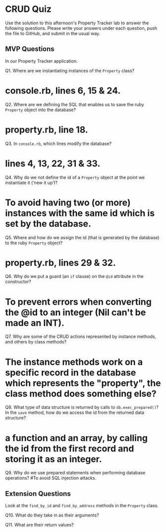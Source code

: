 # CRUD Quiz

Use the solution to this afternoon's Property Tracker lab to answer the following questions. Please write your answers under each question, push the file to GitHub, and submit in the usual way.

## MVP Questions

In our Property Tracker application:

Q1. Where are we instantiating instances of the `Property` class?
# console.rb, lines 6, 15 & 24.

Q2. Where are we defining the SQL that enables us to save the ruby `Property` object into the database?
# property.rb, line 18.

Q3. In `console.rb`, which lines modify the database?
# lines 4, 13, 22, 31 & 33.

Q4. Why do we not define the id of a `Property` object at the point we instantiate it (‘new it up’)?
# To avoid having two (or more) instances with the same id which is set by the database.

Q5. Where and how do we assign the id (that is generated by the database) to the ruby `Property` object?
# property.rb, lines 29 & 32.

Q6. Why do we put a guard (an `if` clause) on the `@id` attribute in the constructor?
# To prevent errors when converting the @id to an integer (Nil can't be made an INT).

Q7. Why are some of the CRUD actions represented by instance methods, and others by class methods?
# The instance methods work on a specific record in the database which represents the "property", the class method does something else? 

Q8. What type of data structure is returned by calls to `db.exec_prepared()`? In the `save` method, how do we access the id from the returned data structure?
# a function and an array, by calling the id from the first record and storing it as an integer.

Q9. Why do we use prepared statements when performing database operations?
#To avoid SQL injection attacks.

## Extension Questions

Look at the `find_by_id` and `find_by_address` methods in the `Property` class.

Q10. What do they take in as their arguments?


Q11. What are their return values?
